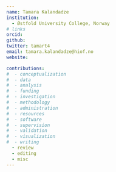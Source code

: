 ```yaml
---
name: Tamara Kalandadze
institution:
  - Østfold University College, Norway
# links
orcid:
github:
twitter: tamart4
email: tamara.kalandadze@hiof.no
website: 

contributions:
#  - ​conceptualization
#  - data
#  - analysis
#  - funding​
#  - ​investigation
#  - ​methodology
#  - administration​
#  - ​resources
#  - ​software
#  - supervision
#  - validation
#  - ​visualization
#  - writing
  - review
  - editing
  - misc
---
```

